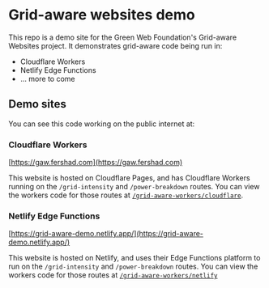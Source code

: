 # Grid-aware websites demo

This repo is a demo site for the Green Web Foundation's Grid-aware Websites project. It demonstrates grid-aware code being run in:

- Cloudflare Workers
- Netlify Edge Functions
- ... more to come

## Demo sites

You can see this code working on the public internet at:

### Cloudflare Workers

[https://gaw.fershad.com](https://gaw.fershad.com)

This website is hosted on Cloudflare Pages, and has Cloudflare Workers running on the `/grid-intensity` and `/power-breakdown` routes. You can view the workers code for those routes at [`/grid-aware-workers/cloudflare`](/grid-aware-workers/cloudflare/).

### Netlify Edge Functions

[https://grid-aware-demo.netlify.app/](https://grid-aware-demo.netlify.app/)

This website is hosted on Netlify, and uses their Edge Functions platform to run on the `/grid-intensity` and `/power-breakdown` routes. You can view the workers code for those routes at [`/grid-aware-workers/netlify`](/grid-aware-workers/netlify)
